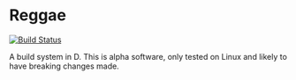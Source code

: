 Reggae
=======
[![Build Status](https://travis-ci.org/atilaneves/reggae.png?branch=master)](https://travis-ci.org/atilaneves/reggae)


A build system in D. This is alpha software, only tested on Linux and likely to have breaking changes made.
